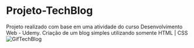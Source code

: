 # Projeto-TechBlog
Projeto realizado com base em uma atividade do curso Desenvolvimento Web - Udemy. Criação de um blog simples utilizando somente HTML | CSS
![GifTechBlog](https://user-images.githubusercontent.com/103768076/172282970-2bd1ae23-f4e8-404c-a86c-9408a6c40deb.gif)
